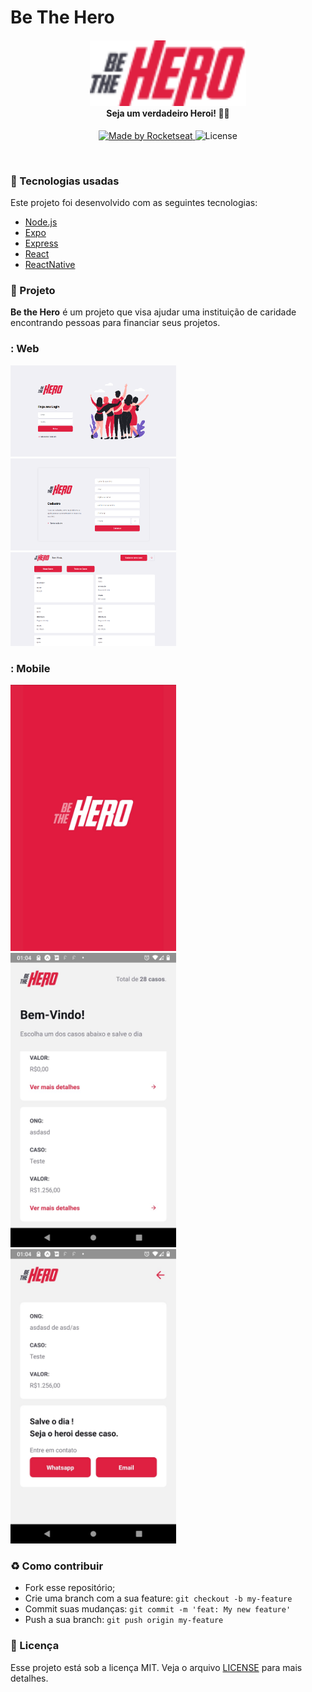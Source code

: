 # Be The Hero


<h4 align="center">
<img src="./mobile/src/assets/logo.png" width="250px" /><br>
 <b>Seja um verdadeiro Heroi!</b> 🦸‍♂️
</h4>
<p align="center">
  <a href="https://rocketseat.com.br">
    <img alt="Made by Rocketseat" src="https://img.shields.io/badge/made%20by-Rocketseat-red">
  </a>
  <img alt="License" src="https://img.shields.io/badge/license-MIT-red">
</p>

<br>

### :rocket: Tecnologias usadas
Este projeto foi desenvolvido com as seguintes tecnologias:
- [Node.js](https://nodejs.org/en/)
- [Expo](https://expo.io/)
- [Express](https://expressjs.com/pt-br/)
- [React](https://pt-br.reactjs.org/)
- [ReactNative](https://reactnative.dev/)


### :muscle: Projeto

<b>Be the Hero</b> é um projeto que visa ajudar uma instituição de caridade encontrando pessoas para financiar seus projetos.


### : Web

<p>

<img  src="./screenshots/1.png"  width=265/>

<img  src="./screenshots/2.png"  width=265/>

<img  src="./screenshots/3.png"  width=265/>

</p>

### : Mobile

<p>

<img  src="./screenshots/1.jpeg"  width=265/>

<img  src="./screenshots/2.jpeg"  width=265/>

<img  src="./screenshots/3.jpeg"  width=265/>

</p>

### :recycle: Como contribuir

- Fork esse repositório;
- Crie uma branch com a sua feature: `git checkout -b my-feature`
- Commit suas mudanças: `git commit -m 'feat: My new feature'`
- Push a sua branch: `git push origin my-feature`


### :memo: Licença

Esse projeto está sob a licença MIT. Veja o arquivo [LICENSE](LICENSE.md) para mais detalhes.
